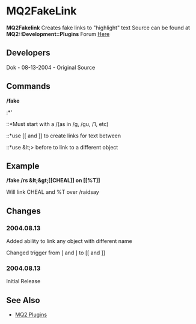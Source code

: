 # MQ2FakeLink

**MQ2Fakelink** Creates fake links to "highlight" text Source can be found at **MQ2::Development::Plugins** Forum [Here](https://macroquest2.com/phpBB3/viewtopic.php?t=8750&start=0)

## Developers

Dok - 08-13-2004 - Original Source

## Commands

**/fake** 

:\*_'_

::\*Must start with a /\(as in /g, /gu, /1, etc\)

::\*use \[\[ and \]\] to create links for text between

::\*use \&lt;&gt; before  to link to a different object

## Example

**/fake /rs \&lt;\&gt;\[\[CHEAL\]\] on \[\[%T\]\]**

Will link CHEAL and %T over /raidsay

## Changes

### 2004.08.13

Added ability to link any object with different name

Changed trigger from \[ and \] to \[\[ and \]\]

### 2004.08.13

Initial Release

## See Also

* [MQ2 Plugins](../../commands/slash-commands/plugin.md)

